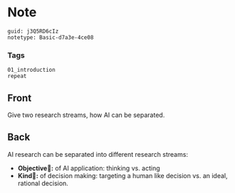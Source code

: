 # Note
```
guid: j3Q5RD6cIz
notetype: Basic-d7a3e-4ce08
```

### Tags
```
01_introduction
repeat
```

## Front
Give two research streams, how AI can be separated.

## Back
<div>
  AI research can be separated into different research streams:
</div>
<div>
  <ul>
    <li><strong>Objective🎯:</strong> of AI application: thinking
    vs. acting
    <li><strong>Kind🍼:</strong> of decision making: targeting a
    human like decision vs. an ideal, rational decision.
  </ul>
</div>
